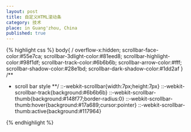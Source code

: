 ```yaml
---
layout: post
title: 自定义HTML滚动条
category: 技术
place: in Guang'zhou, China
published: true
---
```

{% highlight css %}
body{
/	overflow-x:hidden;
	scrollbar-face-color:#55e7ca;
	scrollbar-3dlight-color:#81eed8;
	scrollbar-highlight-color:#98f1df;
	scrollbar-track-color:#6b6b6b;
	scrollbar-arrow-color:#fff;
	scrollbar-shadow-color:#28e1bd;
	scrollbar-dark-shadow-color:#1dd2af
}
/**
 * scroll bar style
 **/
::-webkit-scrollbar{width:7px;height:7px}
::-webkit-scrollbar-track{background:#6b6b6b}
::-webkit-scrollbar-thumb{background:#148f77;border-radius:0}
::-webkit-scrollbar-thumb:hover{background:#17a689;cursor:pointer}
::-webkit-scrollbar-thumb:active{background:#117964}

{% endhighlight %}

